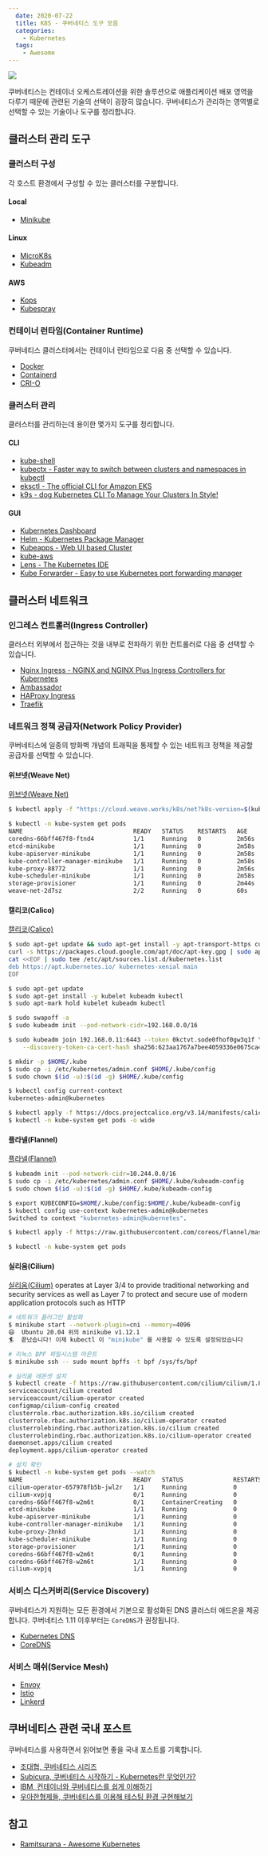 ```yaml
---
  date: 2020-07-22
  title: K8S - 쿠버네티스 도구 모음
  categories:
    - Kubernetes
  tags:
    - Awesome
---
```


![](/images/logo/kubernetes.jpg)

쿠버네티스는 컨테이너 오케스트레이션을 위한 솔루션으로 애플리케이션 배포 영역을 다루기 때문에 관련된 기술의 선택이 굉장히 많습니다. 쿠버네티스가 관리하는 영역별로 선택할 수 있는 기술이나 도구를 정리합니다.

## 클러스터 관리 도구

### 클러스터 구성
각 호스트 환경에서 구성할 수 있는 클러스터를 구분합니다.

#### Local
- [Minikube](https://minikube.sigs.k8s.io/)

#### Linux
- [MicroK8s](https://microk8s.io/)
- [Kubeadm](https://github.com/kubernetes/kubeadm)

#### AWS
- [Kops](https://kops.sigs.k8s.io/)
- [Kubespray](https://github.com/kubernetes-sigs/kubespray)

### 컨테이너 런타임(Container Runtime)  
쿠버네티스 클러스터에서는 컨테이너 런타임으로 다음 중 선택할 수 있습니다.

- [Docker](https://www.docker.com/)
- [Containerd](https://containerd.io/)
- [CRI-O](https://cri-o.io/)

### 클러스터 관리  
클러스터를 관리하는데 용이한 몇가지 도구를 정리합니다.

#### CLI
- [kube-shell](https://github.com/cloudnativelabs/kube-shell)
- [kubectx - Faster way to switch between clusters and namespaces in kubectl](https://github.com/ahmetb/kubectx/)
- [eksctl - The official CLI for Amazon EKS](https://eksctl.io/)
- [k9s - dog Kubernetes CLI To Manage Your Clusters In Style!](https://k9scli.io/)  

#### GUI
- [Kubernetes Dashboard](https://github.com/kubernetes/dashboard#kubernetes-dashboard)
- [Helm - Kubernetes Package Manager](https://helm.sh/ko/)
- [Kubeapps - Web UI based Cluster](https://kubeapps.com/)
- [kube-aws](https://github.com/kubernetes-incubator/kube-aws)
- [Lens - The Kubernetes IDE](https://k8slens.dev/)
- [Kube Forwarder - Easy to use Kubernetes port forwarding manager](http://kube-forwarder.pixelpoint.io/)

## 클러스터 네트워크


### 인그레스 컨트롤러(Ingress Controller)  
클러스터 외부에서 접근하는 것을 내부로 전파하기 위한 컨트롤러로 다음 중 선택할 수 있습니다.

- [Nginx Ingress - NGINX and NGINX Plus Ingress Controllers for Kubernetes](https://github.com/nginxinc/kubernetes-ingress)
- [Ambassador](https://www.getambassador.io/)
- [HAProxy Ingress](https://haproxy-ingress.github.io/)
- [Traefik](https://containo.us/traefik/)

### 네트워크 정책 공급자(Network Policy Provider)  
쿠버네티스에 일종의 방화벽 개념의 트래픽을 통제할 수 있는 네트워크 정책을 제공할 공급자를 선택할 수 있습니다.

#### 위브넷(Weave Net)
[위브넷(Weave Net)](https://www.weave.works/oss/net/)
```zsh
$ kubectl apply -f "https://cloud.weave.works/k8s/net?k8s-version=$(kubectl version | base64 | tr -d '\n')"

$ kubectl -n kube-system get pods
NAME                               READY   STATUS    RESTARTS   AGE
coredns-66bff467f8-ftnd4           1/1     Running   0          2m56s
etcd-minikube                      1/1     Running   0          2m58s
kube-apiserver-minikube            1/1     Running   0          2m58s
kube-controller-manager-minikube   1/1     Running   0          2m58s
kube-proxy-88772                   1/1     Running   0          2m56s
kube-scheduler-minikube            1/1     Running   0          2m58s
storage-provisioner                1/1     Running   0          2m44s
weave-net-2d7sz                    2/2     Running   0          60s

```

#### 캘리코(Calico)
[캘리코(Calico)](https://www.projectcalico.org/)

```zsh
$ sudo apt-get update && sudo apt-get install -y apt-transport-https curl
curl -s https://packages.cloud.google.com/apt/doc/apt-key.gpg | sudo apt-key add -
cat <<EOF | sudo tee /etc/apt/sources.list.d/kubernetes.list
deb https://apt.kubernetes.io/ kubernetes-xenial main
EOF

$ sudo apt-get update
$ sudo apt-get install -y kubelet kubeadm kubectl
$ sudo apt-mark hold kubelet kubeadm kubectl

$ sudo swapoff -a
$ sudo kubeadm init --pod-network-cidr=192.168.0.0/16

$ sudo kubeadm join 192.168.0.11:6443 --token 0kctvt.sode0fhof0gw3q1f \
    --discovery-token-ca-cert-hash sha256:623aa1767a7bee4059336e0675ca419f665e93de0c67cd2c64db18e72c45c9d3

$ mkdir -p $HOME/.kube
$ sudo cp -i /etc/kubernetes/admin.conf $HOME/.kube/config
$ sudo chown $(id -u):$(id -g) $HOME/.kube/config

$ kubectl config current-context
kubernetes-admin@kubernetes

$ kubectl apply -f https://docs.projectcalico.org/v3.14/manifests/calico.yaml
$ kubectl -n kube-system get pods -o wide
```

#### 플라넬(Flannel)
[플라넬(Flannel)](https://github.com/coreos/flannel)

```zsh
$ kubeadm init --pod-network-cidr=10.244.0.0/16  
$ sudo cp -i /etc/kubernetes/admin.conf $HOME/.kube/kubeadm-config
$ sudo chown $(id -u):$(id -g) $HOME/.kube/kubeadm-config

$ export KUBECONFIG=$HOME/.kube/config:$HOME/.kube/kubeadm-config
$ kubectl config use-context kubernetes-admin@kubernetes
Switched to context "kubernetes-admin@kubernetes".

$ kubectl apply -f https://raw.githubusercontent.com/coreos/flannel/master/Documentation/kube-flannel.yml  

$ kubectl -n kube-system get pods

```

#### 실리움(Cilium)
[실리움(Cilium)](https://cilium.io/) operates at Layer 3/4 to provide traditional networking and security services as well as Layer 7 to protect and secure use of modern application protocols such as HTTP

```zsh
# 네트워크 플러그인 활성화
$ minikube start --network-plugin=cni --memory=4096
😄  Ubuntu 20.04 위의 minikube v1.12.1
🏄  끝났습니다! 이제 kubectl 이 "minikube" 를 사용할 수 있도록 설정되었습니다

# 리눅스 BPF 파일시스템 마운트
$ minikube ssh -- sudo mount bpffs -t bpf /sys/fs/bpf

# 실리움 데몬셋 설치
$ kubectl create -f https://raw.githubusercontent.com/cilium/cilium/1.8.1/install/kubernetes/quick-install.yaml  
serviceaccount/cilium created
serviceaccount/cilium-operator created
configmap/cilium-config created
clusterrole.rbac.authorization.k8s.io/cilium created
clusterrole.rbac.authorization.k8s.io/cilium-operator created
clusterrolebinding.rbac.authorization.k8s.io/cilium created
clusterrolebinding.rbac.authorization.k8s.io/cilium-operator created
daemonset.apps/cilium created
deployment.apps/cilium-operator created

# 설치 확인
$ kubectl -n kube-system get pods --watch
NAME                               READY   STATUS              RESTARTS   AGE
cilium-operator-657978fb5b-jwl2r   1/1     Running             0          71s
cilium-xvpjq                       0/1     Running             0          71s
coredns-66bff467f8-w2m6t           0/1     ContainerCreating   0          5m48s
etcd-minikube                      1/1     Running             0          5m46s
kube-apiserver-minikube            1/1     Running             0          5m46s
kube-controller-manager-minikube   1/1     Running             0          5m46s
kube-proxy-2hnkd                   1/1     Running             0          5m48s
kube-scheduler-minikube            1/1     Running             0          5m46s
storage-provisioner                1/1     Running             0          5m30s
coredns-66bff467f8-w2m6t           0/1     Running             0          5m50s
coredns-66bff467f8-w2m6t           1/1     Running             0          5m52s
cilium-xvpjq                       1/1     Running             0          82s
```

### 서비스 디스커버리(Service Discovery)  
쿠버네티스가 지원하는 모든 환경에서 기본으로 활성화된 DNS 클러스터 애드온을 제공합니다. 쿠버네티스 1.11 이후부터는 `CoreDNS`가 권장됩니다.

- [Kubernetes DNS](https://github.com/kubernetes/dns)
- [CoreDNS](https://coredns.io/)

### 서비스 매쉬(Service Mesh)
- [Envoy](https://www.envoyproxy.io/)
- [Istio](https://istio.io/)
- [Linkerd](https://linkerd.io/)

## 쿠버네티스 관련 국내 포스트  
쿠버네티스를 사용하면서 읽어보면 좋을 국내 포스트를 기록합니다.

- [조대협, 쿠버네티스 시리즈](https://bcho.tistory.com/1255)
- [Subicura, 쿠버네티스 시작하기 - Kubernetes란 무엇인가?](https://subicura.com/2019/05/19/kubernetes-basic-1.html)
- [IBM, 컨테이너와 쿠버네티스를 쉽게 이해하기](https://developer.ibm.com/kr/cloud/2019/02/01/easy_container_kubernetes/)
- [우아한형제들, 쿠버네티스를 이용해 테스팅 환경 구현해보기](https://woowabros.github.io/experience/2018/03/13/k8s-test.html)  

## 참고
- [Ramitsurana - Awesome Kubernetes](https://ramitsurana.github.io/awesome-kubernetes/)  
